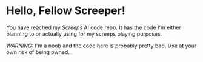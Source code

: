 # Hello, Fellow Screeper!

You have reached my *Screeps* AI code repo. It has the code I'm either planning to or actually using for my screeps playing purposes.

*WARNING:* I'm a noob and the code here is probably pretty bad. Use at your own risk of being pwned.
